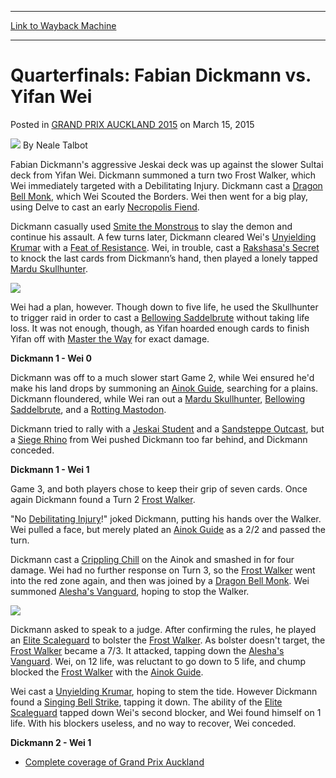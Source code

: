 
---
[Link to Wayback Machine](https://web.archive.org/web/20151020020020/http://magic.wizards.com/en/events/coverage/gpauc15/quarterfinals-fabian-dickmann-vs-yifan-wei-2015-03-15)

[_metadata_:author]:- "Neale Talbot"
[_metadata_:description]:- "Fabian Dickmann's aggressive Jeskai deck was up against the slower Sultai deck from Yifan Wei. Dickmann summoned a turn two Frost Walker, which Wei immediately targeted with a Debilitating Injury. Dickmann cast a Dragon Bell Monk, which Wei Scouted the Borders."
[_metadata_:generator]:- "Drupal 7 (http://drupal.org)"
[_metadata_:node]:- "355086"
[_metadata_:publish_date]:- "2015-03-15"
[_metadata_:source]:- "div-main-content"
[_metadata_:title]:- "Quarterfinals: Fabian Dickmann vs. Yifan Wei"
[_metadata_:wayback_capture_timestamp]:- "2015-10-20 02:00:20"
[_metadata_:wayback_raw_url]:- "https://web.archive.org/web/20151020020020id_/http://magic.wizards.com/en/events/coverage/gpauc15/quarterfinals-fabian-dickmann-vs-yifan-wei-2015-03-15"
[_metadata_:wayback_url]:- "http://magic.wizards.com/en/events/coverage/gpauc15/quarterfinals-fabian-dickmann-vs-yifan-wei-2015-03-15"
---


Quarterfinals: Fabian Dickmann vs. Yifan Wei
============================================



 Posted in [GRAND PRIX AUCKLAND 2015](/en/events/coverage/gpauc15) 
 on March 15, 2015 






![](https://media.magic.wizards.com/styles/auth_small/public/images/person/Neale.jpg)
By Neale Talbot










Fabian Dickmann's aggressive Jeskai deck was up against the slower Sultai deck from Yifan Wei. Dickmann summoned a turn two Frost Walker, which Wei immediately targeted with a Debilitating Injury. Dickmann cast a [Dragon Bell Monk](http://gatherer.wizards.com/Pages/Card/Details.aspx?name=Dragon+Bell+Monk), which Wei Scouted the Borders. Wei then went for a big play, using Delve to cast an early [Necropolis Fiend](http://gatherer.wizards.com/Pages/Card/Details.aspx?name=Necropolis+Fiend).


Dickmann casually used [Smite the Monstrous](http://gatherer.wizards.com/Pages/Card/Details.aspx?name=Smite+the+Monstrous) to slay the demon and continue his assault. A few turns later, Dickmann cleared Wei's [Unyielding Krumar](http://gatherer.wizards.com/Pages/Card/Details.aspx?name=Unyielding+Krumar) with a [Feat of Resistance](http://gatherer.wizards.com/Pages/Card/Details.aspx?name=Feat+of+Resistance). Wei, in trouble, cast a [Rakshasa's Secret](http://gatherer.wizards.com/Pages/Card/Details.aspx?name=Rakshasa%27s+Secret) to knock the last cards from Dickmann’s hand, then played a lonely tapped [Mardu Skullhunter](http://gatherer.wizards.com/Pages/Card/Details.aspx?name=Mardu+Skullhunter).



![](https://media.wizards.com/2015/events/gpauc15/QF_Yifan_Wei.jpg)  



Wei had a plan, however. Though down to five life, he used the Skullhunter to trigger raid in order to cast a [Bellowing Saddelbrute](http://gatherer.wizards.com/Pages/Card/Details.aspx?name=Bellowing+Saddelbrute) without taking life loss. It was not enough, though, as Yifan hoarded enough cards to finish Yifan off with [Master the Way](http://gatherer.wizards.com/Pages/Card/Details.aspx?name=Master+the+Way) for exact damage.



**Dickmann 1 - Wei 0**



Dickmann was off to a much slower start Game 2, while Wei ensured he'd make his land drops by summoning an [Ainok Guide](http://gatherer.wizards.com/Pages/Card/Details.aspx?name=Ainok+Guide), searching for a plains. Dickmann floundered, while Wei ran out a [Mardu Skullhunter](http://gatherer.wizards.com/Pages/Card/Details.aspx?name=Mardu+Skullhunter), [Bellowing Saddelbrute](http://gatherer.wizards.com/Pages/Card/Details.aspx?name=Bellowing+Saddelbrute), and a [Rotting Mastodon](http://gatherer.wizards.com/Pages/Card/Details.aspx?name=Rotting+Mastodon).


Dickmann tried to rally with a [Jeskai Student](http://gatherer.wizards.com/Pages/Card/Details.aspx?name=Jeskai+Student) and a [Sandsteppe Outcast](http://gatherer.wizards.com/Pages/Card/Details.aspx?name=Sandsteppe+Outcast), but a [Siege Rhino](http://gatherer.wizards.com/Pages/Card/Details.aspx?name=Siege+Rhino) from Wei pushed Dickmann too far behind, and Dickmann conceded.



**Dickmann 1 - Wei 1**



Game 3, and both players chose to keep their grip of seven cards. Once again Dickmann found a Turn 2 [Frost Walker](http://gatherer.wizards.com/Pages/Card/Details.aspx?name=Frost+Walker).


"No [Debilitating Injury](http://gatherer.wizards.com/Pages/Card/Details.aspx?name=Debilitating+Injury)!" joked Dickmann, putting his hands over the Walker. Wei pulled a face, but merely plated an [Ainok Guide](http://gatherer.wizards.com/Pages/Card/Details.aspx?name=Ainok+Guide) as a 2/2 and passed the turn.


Dickmann cast a [Crippling Chill](http://gatherer.wizards.com/Pages/Card/Details.aspx?name=Crippling+Chill) on the Ainok and smashed in for four damage. Wei had no further response on Turn 3, so the [Frost Walker](http://gatherer.wizards.com/Pages/Card/Details.aspx?name=Frost+Walker) went into the red zone again, and then was joined by a [Dragon Bell Monk](http://gatherer.wizards.com/Pages/Card/Details.aspx?name=Dragon+Bell+Monk). Wei summoned [Alesha's Vanguard](http://gatherer.wizards.com/Pages/Card/Details.aspx?name=Alesha%27s+Vanguard), hoping to stop the Walker.



![](https://media.wizards.com/2015/events/gpauc15/QF_Fabian_Dickman.jpg)  



Dickmann asked to speak to a judge. After confirming the rules, he played an [Elite Scaleguard](http://gatherer.wizards.com/Pages/Card/Details.aspx?name=Elite+Scaleguard) to bolster the [Frost Walker](http://gatherer.wizards.com/Pages/Card/Details.aspx?name=Frost+Walker). As bolster doesn't target, the [Frost Walker](http://gatherer.wizards.com/Pages/Card/Details.aspx?name=Frost+Walker) became a 7/3. It attacked, tapping down the [Alesha's Vanguard](http://gatherer.wizards.com/Pages/Card/Details.aspx?name=Alesha%27s+Vanguard). Wei, on 12 life, was reluctant to go down to 5 life, and chump blocked the [Frost Walker](http://gatherer.wizards.com/Pages/Card/Details.aspx?name=Frost+Walker) with the [Ainok Guide](http://gatherer.wizards.com/Pages/Card/Details.aspx?name=Ainok+Guide).


Wei cast a [Unyielding Krumar](http://gatherer.wizards.com/Pages/Card/Details.aspx?name=Unyielding+Krumar), hoping to stem the tide. However Dickmann found a [Singing Bell Strike](http://gatherer.wizards.com/Pages/Card/Details.aspx?name=Singing+Bell+Strike), tapping it down. The ability of the [Elite Scaleguard](http://gatherer.wizards.com/Pages/Card/Details.aspx?name=Elite+Scaleguard) tapped down Wei's second blocker, and Wei found himself on 1 life. With his blockers useless, and no way to recover, Wei conceded.



**Dickmann 2 - Wei 1**




* [Complete coverage of Grand Prix Auckland](/node/353206)

 




